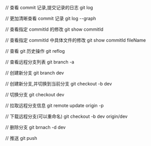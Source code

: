 // 查看 commit 记录,提交记录的日志
git log 

// 更加清晰查看 commit 记录
git log --graph 

// 查看指定 commitId 的修改
git show commitId 

// 查看指定 commitId 中具体文件的修改
git show commitId fileName 

// 查看 git 历史操作
git reflog 

// 查看远程分支列表
git branch -a

// 创建新分支
git branch dev

// 创建新分支,并切换到当前分支
git checkout -b dev

// 切换分支
git checkout dev

// 拉取远程分支信息
git remote update origin -p

// 下载远程分支(可以重命名)
git checkout -b dev origin/dev

// 删除分支
git brnach -d dev

// 推送
git push
